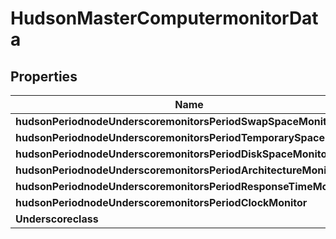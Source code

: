 
# HudsonMasterComputermonitorData

## Properties
Name | Type | Description | Notes
------------ | ------------- | ------------- | -------------
**hudsonPeriodnodeUnderscoremonitorsPeriodSwapSpaceMonitor** | [**SwapSpaceMonitorMemoryUsage2**](SwapSpaceMonitorMemoryUsage2.md) |  |  [optional]
**hudsonPeriodnodeUnderscoremonitorsPeriodTemporarySpaceMonitor** | [**DiskSpaceMonitorDescriptorDiskSpace**](DiskSpaceMonitorDescriptorDiskSpace.md) |  |  [optional]
**hudsonPeriodnodeUnderscoremonitorsPeriodDiskSpaceMonitor** | [**DiskSpaceMonitorDescriptorDiskSpace**](DiskSpaceMonitorDescriptorDiskSpace.md) |  |  [optional]
**hudsonPeriodnodeUnderscoremonitorsPeriodArchitectureMonitor** | **kotlin.String** |  |  [optional]
**hudsonPeriodnodeUnderscoremonitorsPeriodResponseTimeMonitor** | [**ResponseTimeMonitorData**](ResponseTimeMonitorData.md) |  |  [optional]
**hudsonPeriodnodeUnderscoremonitorsPeriodClockMonitor** | [**ClockDifference**](ClockDifference.md) |  |  [optional]
**Underscoreclass** | **kotlin.String** |  |  [optional]



